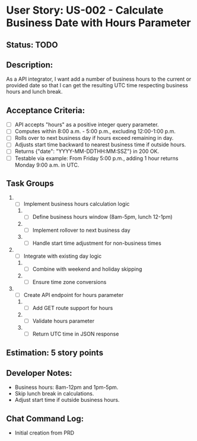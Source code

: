 # User Story: US-002 - Calculate Business Date with Hours Parameter

## Status: TODO

## Description:

As a API integrator, I want add a number of business hours to the current or provided date so that I can get the resulting UTC time respecting business hours and lunch break.

## Acceptance Criteria:

- [ ] API accepts "hours" as a positive integer query parameter.
- [ ] Computes within 8:00 a.m. - 5:00 p.m., excluding 12:00-1:00 p.m.
- [ ] Rolls over to next business day if hours exceed remaining in day.
- [ ] Adjusts start time backward to nearest business time if outside hours.
- [ ] Returns {"date": "YYYY-MM-DDTHH:MM:SSZ"} in 200 OK.
- [ ] Testable via example: From Friday 5:00 p.m., adding 1 hour returns Monday 9:00 a.m. in UTC.

## Task Groups

1. - [ ] Implement business hours calculation logic
    1. - [ ] Define business hours window (8am-5pm, lunch 12-1pm)
    2. - [ ] Implement rollover to next business day
    3. - [ ] Handle start time adjustment for non-business times
2. - [ ] Integrate with existing day logic
    1. - [ ] Combine with weekend and holiday skipping
    2. - [ ] Ensure time zone conversions
3. - [ ] Create API endpoint for hours parameter
    1. - [ ] Add GET route support for hours
    2. - [ ] Validate hours parameter
    3. - [ ] Return UTC time in JSON response

## Estimation: 5 story points

## Developer Notes:

- Business hours: 8am-12pm and 1pm-5pm.
- Skip lunch break in calculations.
- Adjust start time if outside business hours.

## Chat Command Log:

- Initial creation from PRD